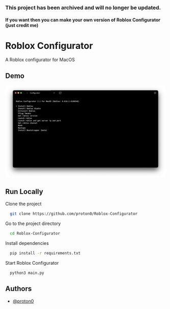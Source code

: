 
### This project has been archived and will no longer be updated.
#### If you want then you can make your own version of Roblox Configurator (just credit me)

# Roblox Configurator

A Roblox configurator for MacOS

## Demo

![Roblox Configurator 2.1 Demo](https://github.com/Proton0/Roblox-Configurator/blob/main/github/demo.png?raw=true)


## Run Locally

Clone the project

```bash
  git clone https://github.com/proton0/Roblox-Configurator
```

Go to the project directory

```bash
  cd Roblox-Configurator
```

Install dependencies

```bash
  pip install -r requirements.txt
```

Start Roblox Configurator

```bash
  python3 main.py
```


## Authors

- [@proton0](https://www.github.com/proton0)

